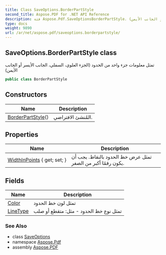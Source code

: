 ```yaml
---
title: Class SaveOptions.BorderPartStyle
second_title: Aspose.PDF for .NET API Reference
description: فئة Aspose.Pdf.SaveOptionsBorderPartStyle. تمثل معلومات جزء واحد من الحدود (الجزء العلوي، السفلي، الجانب الأيسر أو الجانب الأيمن)
type: docs
weight: 9890
url: /ar/net/aspose.pdf/saveoptions.borderpartstyle/
---
```

## SaveOptions.BorderPartStyle class

تمثل معلومات جزء واحد من الحدود (الجزء العلوي، السفلي، الجانب الأيسر أو الجانب الأيمن)

```csharp
public class BorderPartStyle
```

## Constructors

| Name | Description |
| --- | --- |
| [BorderPartStyle](../../aspose.pdf/saveoptions.borderpartstyle/.ctor)() | المُنشئ الافتراضي. |

## Properties

| Name | Description |
| --- | --- |
| [WidthInPoints](../../aspose.pdf/saveoptions.borderpartstyle/widthinpoints) { get; set; } | تمثل عرض خط الحدود بالنقاط. يجب أن يكون رقمًا أكبر من الصفر. |

## Fields

| Name | Description |
| --- | --- |
| [Color](../../aspose.pdf/saveoptions.borderpartstyle/color) | تمثل لون خط الحدود |
| [LineType](../../aspose.pdf/saveoptions.borderpartstyle/linetype) | تمثل نوع خط الحدود - مثل: متقطع أو صلب |

### See Also

* class [SaveOptions](../saveoptions/)
* namespace [Aspose.Pdf](../../aspose.pdf/)
* assembly [Aspose.PDF](../../)
